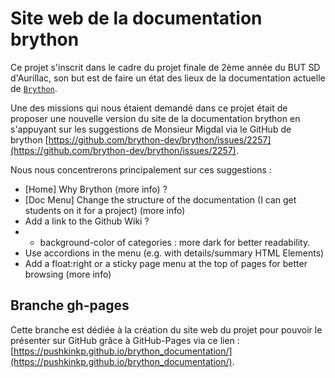 # Site web de la documentation brython

Ce projet s'inscrit dans le cadre du projet finale de 2ème année du BUT SD d'Aurillac, son but est de faire un état des lieux de la documentation actuelle de [`Brython`](https://brython.info/index.html).

Une des missions qui nous étaient demandé dans ce projet était de proposer une nouvelle version du site de la documentation brython en s'appuyant sur les suggestions de Monsieur Migdal via le GitHub de brython [https://github.com/brython-dev/brython/issues/2257](https://github.com/brython-dev/brython/issues/2257).

Nous nous concentrerons principalement sur ces suggestions :

- [Home] Why Brython (more info) ?
- [Doc Menu] Change the structure of the documentation (I can get students on it for a project) (more info)
- Add a link to the Github Wiki ?
- + background-color of categories : more dark for better readability.
- Use accordions in the menu (e.g. with details/summary HTML Elements)
- Add a float:right or a sticky page menu at the top of pages for better browsing (more info)

## Branche gh-pages

Cette branche est dédiée à la création du site web du projet pour pouvoir le présenter sur GitHub grâce à GitHub-Pages via ce lien : [https://pushkinkp.github.io/brython_documentation/](https://pushkinkp.github.io/brython_documentation/).
